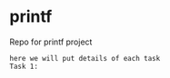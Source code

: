 # printf
Repo for printf project
```````````````````````
here we will put details of each task
Task 1:
